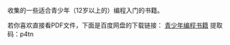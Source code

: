收集的一些适合青少年（12岁以上的）编程入门的书籍。

若你喜欢直接看PDF文件，下面是百度网盘的下载链接：
[青少年编程书籍](https://pan.baidu.com/s/1u6UZVmHSkXc4FceipB5YWA) 
提取码：p4tn